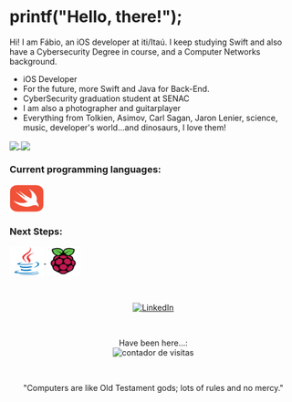 
# printf("Hello, there!");

<p>  Hi! I am Fábio, an iOS developer at iti/Itaú. I keep studying Swift and also have a Cybersecurity Degree in course, 
and a Computer Networks background. </p> 

- iOS Developer
- For the future, more Swift and Java for Back-End.
- CyberSecurity graduation student at SENAC
- I am also a photographer and guitarplayer
- Everything from Tolkien, Asimov, Carl Sagan, Jaron Lenier, science, music, developer's world...and dinosaurs, I love them!

<a href="https://github.com/tolkien1987">
  <img height="175em" align="center"  src="https://github-readme-stats.vercel.app/api?username=tolkien1987&count_private=true&show_icons=true&theme=github_dark&hide_border=true&include_all_commits=true&layout=compact&)" />
</a>

<a href="https://github.com/tolkien1987">
  <img height="175em" align="center" src="https://github-readme-stats.vercel.app/api/top-langs/?username=tolkien1987&langs_count=8&layout=compact&theme=github_dark&hide_border=true&include_all_commits=true&count_private=true&)" />
</a>
  
  <h3 align="left">Current programming languages: </h3>
  <div>
    <a href="https://docs.swift.org/swift-book/" target="_blank"> <img align="center" alt="SWIFT-icon" height="50" width="60" src="https://github.com/devicons/devicon/blob/master/icons/swift/swift-original.svg"> </a>


    
  </div>
	
<h3 align="left">Next Steps: </h3>
  <div>  
<a href="https://docs.oracle.com/javase/8/docs/technotes/guides/language/index.html" target="_blank"> <img align="center" alt="Java-icon" height="50" width="60" src="https://github.com/devicons/devicon/blob/master/icons/java/java-original.svg"> </a> 	  
<a href="https://www.raspberrypi.com/products/raspberry-pi-4-model-b/" target="_blank"> <img align="center" alt="raspberry-icon" height="50" width="60" src="https://github.com/devicons/devicon/blob/master/icons/raspberrypi/raspberrypi-original.svg"> </a> 
  </div>
 
<br>

<div>
  <br/>
  <p align="center">
<a href="https://www.linkedin.com/in/f%C3%A1bio-martinez-44353990" target="_blank"><img src="https://img.shields.io/badge/LinkedIn-%230077B5.svg?&style=flat-square&logo=linkedin&logoColor=white" alt="LinkedIn"></a> 
  </p>
</div>

<!---Profile Counter--->
<div>
  <br/>
  <p align="center">
    Have been here...: <br> <img src="https://profile-counter.glitch.me/tolkien1987/count.svg" alt="contador de visitas">
  </p>
</div>




<div>
  <br/>
  <p align="center">
   "Computers are like Old Testament gods; lots of rules and no mercy."
  </p>
</div>
